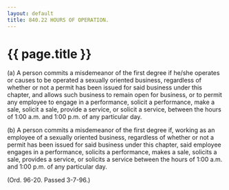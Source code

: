 ```yaml
---
layout: default 
title: 840.22 HOURS OF OPERATION.
---
```


{{ page.title }}
================

​(a) A person commits a misdemeanor of the first degree if he/she
operates or causes to be operated a sexually oriented business,
regardless of whether or not a permit has been issued for said business
under this chapter, and allows such business to remain open for
business, or to permit any employee to engage in a performance, solicit
a performance, make a sale, solicit a sale, provide a service, or
solicit a service, between the hours of 1:00 a.m. and 1:00 p.m. of any
particular day.

​(b) A person commits a misdemeanor of the first degree if, working as
an employee of a sexually oriented business, regardless of whether or
not a permit has been issued for said business under this chapter, said
employee engages in a performance, solicits a performance, makes a sale,
solicits a sale, provides a service, or solicits a service between the
hours of 1:00 a.m. and 1:00 p.m. of any particular day.

(Ord. 96-20. Passed 3-7-96.)
